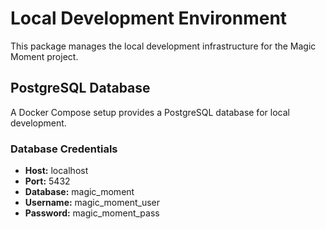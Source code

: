 # Local Development Environment

This package manages the local development infrastructure for the Magic Moment project.

## PostgreSQL Database

A Docker Compose setup provides a PostgreSQL database for local development.

### Database Credentials

- **Host:** localhost
- **Port:** 5432
- **Database:** magic_moment
- **Username:** magic_moment_user
- **Password:** magic_moment_pass
